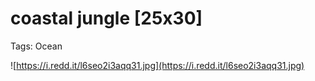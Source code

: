 # coastal jungle [25x30]

Tags: Ocean

![https://i.redd.it/l6seo2i3aqq31.jpg](https://i.redd.it/l6seo2i3aqq31.jpg)